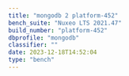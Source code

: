 ```yaml
---
title: "mongodb 2 platform-452"
bench_suite: "Nuxeo LTS 2021.47"
build_number: "platform-452"
dbprofile: "mongodb"
classifier: ""
date: 2023-12-18T14:52:04
type: "bench"
---
```


